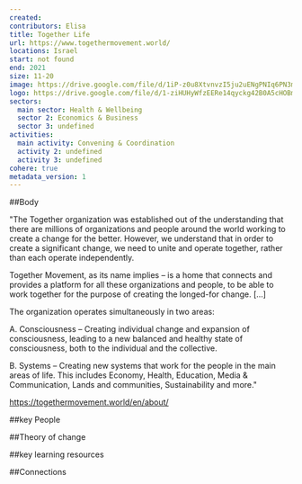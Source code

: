 ```yaml
---
created:
contributors: Elisa
title: Together Life
url: https://www.togethermovement.world/
locations: Israel
start: not found
end: 2021
size: 11-20
image: https://drive.google.com/file/d/1iP-z0u8XtvnvzI5ju2uENgPNIq6PN3mZ/view?usp=drive_link
logo: https://drive.google.com/file/d/1-ziHUHyWfzEERe14qyckg42B0A5cHOBm/view?usp=drive_link
sectors:
  main sector: Health & Wellbeing
  sector 2: Economics & Business
  sector 3: undefined
activities: 
  main activity: Convening & Coordination
  activity 2: undefined
  activity 3: undefined
cohere: true
metadata_version: 1
---
```



##Body

"The Together organization was established out of the understanding that there are millions of organizations and people around the world working to create a change for the better. However, we understand that in order to create a significant change, we need to unite and operate together, rather than each operate independently.

Together Movement, as its name implies – is a home that connects and provides a platform for all these organizations and people, to be able to work together for the purpose of creating the longed-for change. [...]

The organization operates simultaneously in two areas:

A. Consciousness – Creating individual change and expansion of consciousness,  leading to a new balanced and healthy state of consciousness, both to the individual and the collective.

B. Systems – Creating new systems that work for the people in the main areas of life. This includes Economy, Health, Education, Media & Communication, Lands and communities, Sustainability and more."

https://togethermovement.world/en/about/


##key People


##Theory of change


##key learning resources


##Connections


